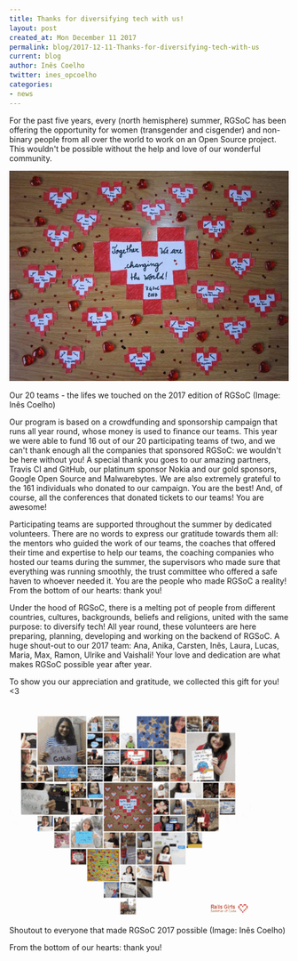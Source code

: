 ```yaml
---
title: Thanks for diversifying tech with us!
layout: post
created_at: Mon December 11 2017
permalink: blog/2017-12-11-Thanks-for-diversifying-tech-with-us
current: blog
author: Inês Coelho
twitter: ines_opcoelho
categories:
- news
---
```


For the past five years, every (north hemisphere) summer, RGSoC has been offering the opportunity for women (transgender and cisgender) and non-binary people from all over the world to work on an Open Source project. This wouldn't be possible without the help and love of our wonderful community. 

![Together we are changing the world!](/img/blog/2017/2017-12-12-change-the-world.jpg)
<div class="image-credits">Our 20 teams - the lifes we touched on the 2017 edition of RGSoC (Image: Inês Coelho)</div>

Our program is based on a crowdfunding and sponsorship campaign that runs all year round, whose money is used to finance our teams. This year we were able to fund 16 out of our 20 participating teams of two, and we can't thank enough all the companies that sponsored RGSoC: we wouldn't be here without you! A special thank you goes to our amazing partners, Travis CI and GitHub, our platinum sponsor Nokia and our gold sponsors, Google Open Source and Malwarebytes. We are also extremely grateful to the 161 individuals who donated to our campaign. You are the best! And, of course, all the conferences that donated tickets to our teams! You are awesome!

Participating teams are supported throughout the summer by dedicated volunteers. There are no words to express our gratitude towards them all: the mentors who guided the work of our teams, the coaches that offered their time and expertise to help our teams, the coaching companies who hosted our teams during the summer, the supervisors who made sure that everything was running smoothly, the trust committee who offered a safe haven to whoever needed it. You are the people who made RGSoC a reality! From the bottom of our hearts: thank you!

Under the hood of RGSoC, there is a melting pot of people from different countries, cultures, backgrounds, beliefs and religions, united with the same purpose: to diversify tech! All year round, these volunteers are here preparing, planning, developing and working on the backend of RGSoC. A huge shout-out to our 2017 team: Ana, Anika, Carsten, Inês, Laura, Lucas, Maria, Max, Ramon, Ulrike and Vaishali! Your love and dedication are what makes RGSoC possible year after year.

To show you our appreciation and gratitude, we collected this gift for you! <3

[![Thank you all](/img/blog/2017/2017-12-12-thankyou.gif)](https://railsgirlssummerofcode.org/thank-you-2017)
<div class="image-credits">Shoutout to everyone that made RGSoC 2017 possible (Image: Inês Coelho)</div>

From the bottom of our hearts: thank you!

